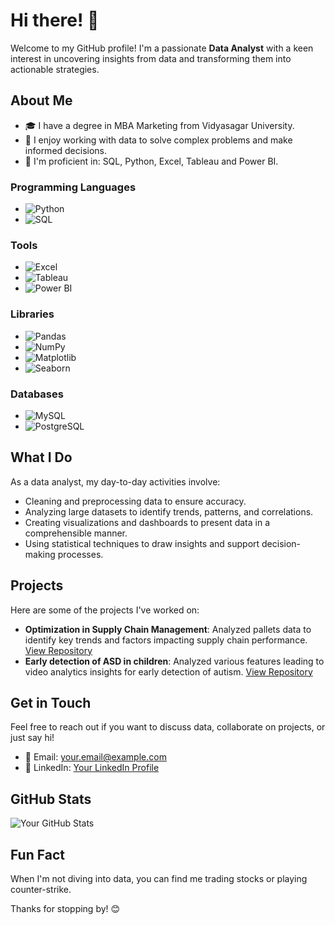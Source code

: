 # Hi there! 👋

Welcome to my GitHub profile! I'm a passionate **Data Analyst** with a keen interest in uncovering insights from data and transforming them into actionable strategies. 

## About Me

- 🎓 I have a degree in MBA Marketing from Vidyasagar University.
- 🧠 I enjoy working with data to solve complex problems and make informed decisions.
- 🌟 I'm proficient in: SQL, Python, Excel, Tableau and Power BI.

### Programming Languages
- ![Python](https://img.shields.io/badge/-Python-3776AB?style=flat&logo=python&logoColor=white)
- ![SQL](https://img.shields.io/badge/-SQL-4479A1?style=flat&logo=postgresql&logoColor=white)

### Tools
- ![Excel](https://img.shields.io/badge/-Excel-217346?style=flat&logo=microsoft-excel&logoColor=white)
- ![Tableau](https://img.shields.io/badge/-Tableau-E97627?style=flat&logo=tableau&logoColor=white)
- ![Power BI](https://img.shields.io/badge/-Power%20BI-F2C811?style=flat&logo=power-bi&logoColor=white)

### Libraries
- ![Pandas](https://img.shields.io/badge/-Pandas-150458?style=flat&logo=pandas&logoColor=white)
- ![NumPy](https://img.shields.io/badge/-NumPy-013243?style=flat&logo=numpy&logoColor=white)
- ![Matplotlib](https://img.shields.io/badge/-Matplotlib-11557C?style=flat&logo=matplotlib&logoColor=white)
- ![Seaborn](https://img.shields.io/badge/-Seaborn-3776AB?style=flat&logo=python&logoColor=white)

### Databases
- ![MySQL](https://img.shields.io/badge/-MySQL-4479A1?style=flat&logo=mysql&logoColor=white)
- ![PostgreSQL](https://img.shields.io/badge/-PostgreSQL-336791?style=flat&logo=postgresql&logoColor=white)

## What I Do

As a data analyst, my day-to-day activities involve:
- Cleaning and preprocessing data to ensure accuracy.
- Analyzing large datasets to identify trends, patterns, and correlations.
- Creating visualizations and dashboards to present data in a comprehensible manner.
- Using statistical techniques to draw insights and support decision-making processes.

## Projects

Here are some of the projects I've worked on:

- **Optimization in Supply Chain Management**: Analyzed pallets data to identify key trends and factors impacting supply chain performance. [View Repository](https://github.com/sumanmandalhath/scm_project)
- **Early detection of ASD in children**: Analyzed various features leading to video analytics insights for early detection of autism. [View Repository](https://github.com/sumanmandalhath/asd_project)

## Get in Touch

Feel free to reach out if you want to discuss data, collaborate on projects, or just say hi!

- 📧 Email: [your.email@example.com](sumanmandalhath@gmail.com)
- 💼 LinkedIn: [Your LinkedIn Profile](https://www.linkedin.com/in/sumanmandal0/)

## GitHub Stats

![Your GitHub Stats](https://github-readme-stats.vercel.app/api?username=yourusername&show_icons=true&theme=radical)

## Fun Fact

When I'm not diving into data, you can find me trading stocks or playing counter-strike.

Thanks for stopping by! 😊

